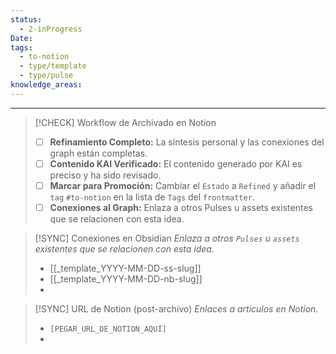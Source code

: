 ```yaml
---
status:
  - 2-inProgress
Date:
tags:
  - to-notion
  - type/template
  - type/pulse
knowledge_areas:
---
```


<!-- 
Usa #kai-input en 00-Notebook para marcar texto específico que necesita ser procesado. Emplea #to-notion en 02-Pulse para indicar que el contenido ya está refinado y listo para ser archivado.
-->

<!-- ### INICIO DE FICHA KAI ### -->

<!-- Pega el output completo de KAI debajo de esta línea -->

<!-- ### FIN DE FICHA KAI ### -->

---
> [!CHECK] Workflow de Archivado en Notion
>
> - [ ] **Refinamiento Completo:** La síntesis personal y las conexiones del graph están completas.
> - [ ] **Contenido KAI Verificado:** El contenido generado por KAI es preciso y ha sido revisado.
> - [ ] **Marcar para Promoción:** Cambiar el `Estado` a `Refined` y añadir el `tag` `#to-notion` en la lista de `Tags` del `frontmatter`.
> - [ ] **Conexiones al Graph:** Enlaza a otros Pulses u assets existentes que se relacionen con esta idea.


> [!SYNC] Conexiones en Obsidian
> *Enlaza a otros `Pulses` u `assets` existentes que se relacionen con esta idea.*
> 
> - [[_template_YYYY-MM-DD-ss-slug]]
> - [[_template_YYYY-MM-DD-nb-slug]]
> - 

> [!SYNC] URL de Notion (post-archivo)
> *Enlaces a articulos en Notion.*
> 
> - `[PEGAR_URL_DE_NOTION_AQUÍ]`
> - 
